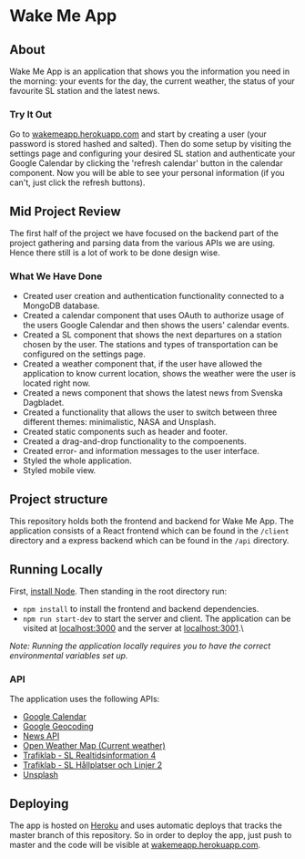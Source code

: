 # Wake Me App

## About
Wake Me App is an application that shows you the information you need in the morning: your events for the day, the current weather, the status of your favourite SL station and the latest news.

### Try It Out
Go to [wakemeapp.herokuapp.com](https://wakemeapp.herokuapp.com) and start by creating a user (your password is stored hashed and salted). Then do some setup by visiting the settings page and configuring your desired SL station and authenticate your Google Calendar by clicking the 'refresh calendar' button in the calendar component. Now you will be able to see your personal information (if you can't, just click the refresh buttons).

## Mid Project Review
The first half of the project we have focused on the backend part of the project gathering and parsing data from the various APIs we are using. Hence there still is a lot of work to be done design wise.

### What We Have Done
- Created user creation and authentication functionality connected to a MongoDB database.
- Created a calendar component that uses OAuth to authorize usage of the users Google Calendar and then shows the users' calendar events.
- Created a SL component that shows the next departures on a station chosen by the user. The stations and types of transportation can be configured on the settings page.
- Created a weather component that, if the user have allowed the application to know current location, shows the weather were the user is located right now.
- Created a news component that shows the latest news from Svenska Dagbladet.
- Created a functionality that allows the user to switch between three different themes: minimalistic, NASA and Unsplash.
- Created static components such as header and footer.
- Created a drag-and-drop functionality to the compoenents.
- Created error- and information messages to the user interface.
- Styled the whole application.
- Styled mobile view.

## Project structure
This repository holds both the frontend and backend for Wake Me App. The application consists of a React frontend which can be found in the `/client` directory and a express backend which can be found in the `/api` directory.

## Running Locally
First, [install Node](https://docs.npmjs.com/getting-started/installing-node). Then standing in the root directory run:
* `npm install` to install the frontend and backend dependencies.
* `npm run start-dev` to start the server and client. The application can be visited at [localhost:3000](https://localhost:3000) and the server at [localhost:3001](https://localhost:3001).\\

*Note: Running the application locally requires you to have the correct environmental variables set up.*

### API
The application uses the following APIs:
- [Google Calendar](https://developers.google.com/calendar/)
- [Google Geocoding](https://developers.google.com/maps/documentation/geocoding/start)
- [News API](https://newsapi.org/s/svenska-dagbladet-api)
- [Open Weather Map (Current weather)](https://openweathermap.org/current)
- [Trafiklab - SL Realtidsinformation 4](https://www.trafiklab.se/api/sl-realtidsinformation-4)
- [Trafiklab - SL Hållplatser och Linjer 2](https://www.trafiklab.se/api/sl-hallplatser-och-linjer-2)
- [Unsplash](https://source.unsplash.com/)

## Deploying
The app is hosted on [Heroku](https://heroku.com) and uses automatic deploys that tracks the master branch of this repository. So in order to deploy the app, just push to master and the code will be visible at [wakemeapp.herokuapp.com](https://wakemeapp.herokuapp.com).